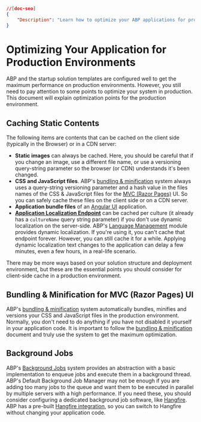 ```json
//[doc-seo]
{
    "Description": "Learn how to optimize your ABP applications for production with caching strategies and best practices for maximum performance."
}
```

# Optimizing Your Application for Production Environments

ABP and the startup solution templates are configured well to get the maximum performance on production environments.
However, you still need to pay attention to some points to optimize your system in production. 
This document will explain optimization points for the production environment.

## Caching Static Contents

The following items are contents that can be cached on the client side (typically in the Browser) or in a CDN server:

* **Static images** can always be cached. Here, you should be careful that if you change an image, use a different file name, or use a versioning query-string parameter so the browser (or CDN) understands it's been changed.
* **CSS and JavaScript files**. ABP's [bundling & minification](../framework/ui/mvc-razor-pages/bundling-minification.md) system always uses a query-string versioning parameter and a hash value in the files names of the CSS & JavaScript files for the [MVC (Razor Pages)](../framework/ui/mvc-razor-pages/overall.md) UI. So you can safely cache these files on the client side or on a CDN server.
* **Application bundle files** of an [Angular UI](../framework/ui/angular/quick-start.md) application.
* **[Application Localization Endpoint](../framework/api-development/standard-apis/localization.md)** can be cached per culture (it already has a `cultureName` query string parameter) if you don't use dynamic localization on the server-side. ABP's [Language Management](https://abp.io/modules/Volo.LanguageManagement) module provides dynamic localization. If you're using it, you can't cache that endpoint forever. However, you can still cache it for a while. Applying dynamic localization text changes to the application can delay a few minutes, even a few hours, in a real-life scenario.

There may be more ways based on your solution structure and deployment environment, but these are the essential points you should consider for client-side cache in a production environment.

## Bundling & Minification for MVC (Razor Pages) UI

ABP's [bundling & minification](../framework/ui/mvc-razor-pages/bundling-minification.md) system automatically bundles, minifies and versions your CSS and JavaScript files in the production environment. 
Normally, you don't need to do anything if you have not disabled it yourself in your application code. 
It is important to follow the [bundling & minification](../framework/ui/mvc-razor-pages/bundling-minification.md) document and truly use the system to get the maximum optimization.

## Background Jobs

ABP's [Background Jobs](../framework/infrastructure/background-jobs) system provides an abstraction with a basic implementation to enqueue jobs and execute them in a background thread. ABP's Default Background Job Manager may not be enough if you are adding too many jobs to the queue and want them to be executed in parallel by multiple servers with a high performance. If you need these, you should consider configuring a dedicated background job software, like [Hangfire](https://www.hangfire.io/). ABP has a pre-built [Hangfire integration](../framework/infrastructure/background-jobs/hangfire.md), so you can switch to Hangfire without changing your application code.
